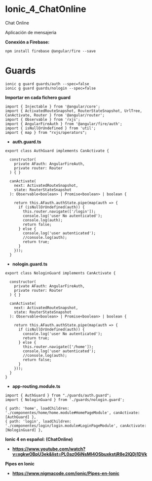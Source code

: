 # Ionic_4_ChatOnline
Chat Online

Aplicación de mensajeria

**Conexión a Firebase:**
```
npm install firebase @angular/fire --save
```
# Guards

```
ionic g guard guards/auth --spec=false
ionic g guard guards/nologin --spec=false
```
**Importar en cada fichero guard**
```
import { Injectable } from '@angular/core';
import { ActivatedRouteSnapshot, RouterStateSnapshot, UrlTree, CanActivate, Router } from '@angular/router';
import { Observable } from 'rxjs';
import { AngularFireAuth } from '@angular/fire/auth';
import { isNullOrUndefined } from 'util';
import { map } from "rxjs/operators";
```
* **auth.guard.ts**

```
export class AuthGuard implements CanActivate {

  constructor(
    private AFauth: AngularFireAuth,
    private router: Router
  ) { }

  canActivate(
    next: ActivatedRouteSnapshot,
    state: RouterStateSnapshot
  ): Observable<boolean> | Promise<boolean> | boolean {

    return this.AFauth.authState.pipe(map(auth => {
      if (isNullOrUndefined(auth)) {
        this.router.navigate(['/login']);
        console.log('user No autenticated');
        console.log(auth);
        return false;
      } else {
        console.log('user autenticated');
        //console.log(auth);
        return true;
      }
    }));
  }

```
* **nologin.guard.ts**
```
export class NologinGuard implements CanActivate {

  constructor(
    private AFauth: AngularFireAuth,
    private router: Router
  ) { }

  canActivate(
    next: ActivatedRouteSnapshot,
    state: RouterStateSnapshot
  ): Observable<boolean> | Promise<boolean> | boolean {

    return this.AFauth.authState.pipe(map(auth => {
      if (isNullOrUndefined(auth)) {
        console.log('user No autenticated');
        return true;
      } else {
        this.router.navigate(['/home']);
        console.log('user autenticated');
        //console.log(auth);
        return false;
      }
    }));
  }
}

```
* **app-routing.module.ts**
```
import { AuthGuard } from "./guards/auth.guard";
import { NologinGuard } from './guards/nologin.guard';

{ path: 'home', loadChildren: './componentes/home/home.module#HomePageModule', canActivate: [AuthGuard] },
{ path: 'login', loadChildren: './componentes/login/login.module#LoginPageModule', canActivate: [NologinGuard] },

```

**Ionic 4 en español: (ChatOnline)**
* **https://www.youtube.com/watch?v=xgkwOBpU3ek&list=PL0az06iNsMl4OSbuxkstjR8e2lQDj1DVk**

**Pipes en Ionic**

* **https://www.nigmacode.com/ionic/Pipes-en-Ionic**

